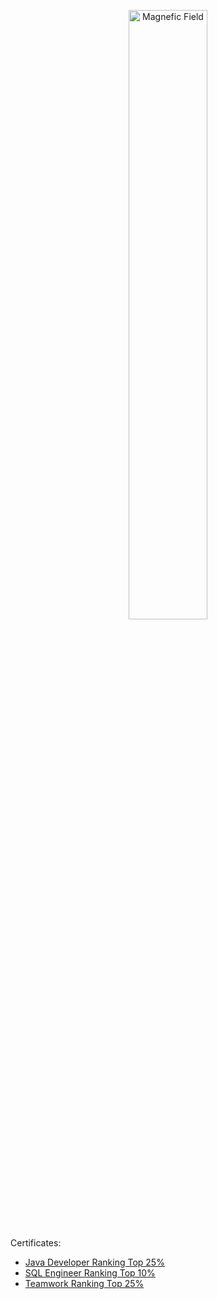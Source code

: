 
<p align="center">
  <img src="./tesla.jpg" alt="Magnefic Field" width="50%" height="auto"/>
</p>

<p>
  Certificates:
  <ul>
    <li><a href="https://www.testdome.com/certificates/b8ab1e3927004a06b73f4723efdfc727">Java Developer Ranking Top 25%</a></li>
    <li><a href="https://www.testdome.com/certificates/1fb17d3bb6774294af614aa2c88ae573">SQL Engineer Ranking Top 10%</a></li>
    <li><a href="https://www.testdome.com/certificates/1bdc6d1a2fb143e892c90d1b0dd83f24">Teamwork Ranking Top 25%</a></li>
  </ul>
</p>

<!-- 
<hr />
<div>
  <img src="https://phoneky.co.uk/thumbs/screensavers/down/animals/firelion_z6Vm13lc.gif" alt="Red Lion" width="100%" height="auto" style="margin: auto" />
  </div>
 -->
